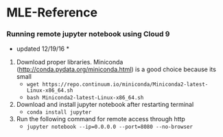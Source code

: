 # MLE-Reference
### Running remote jupyter notebook using Cloud 9
* updated 12/19/16 *

1) Download proper libraries. Miniconda (http://conda.pydata.org/miniconda.html) is a good choice because its small
    - `wget https://repo.continuum.io/miniconda/Miniconda2-latest-Linux-x86_64.sh`
    - `bash Miniconda2-latest-Linux-x86_64.sh`
2) Download and install jupyter notebook after restarting terminal
    - `conda install jupyter`
3) Run the following command for remote access through http
    - `jupyter notebook --ip=0.0.0.0 --port=8080 --no-browser`